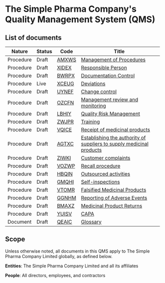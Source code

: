 # The Simple Pharma Company's Quality Management System (QMS)

## List of documents

Nature      | Status  |   Code |   Title
--------    | ----  |-----------|-------
Procedure | Draft | [AMXWS] | [Management of Procedures][AMXWS]
Procedure | Draft |[XIDEX] | [Responsible Person][XIDEX]
Procedure | Draft |[BWRPX] | [Documentation Control][BWRPX]
Procedure | Live |[XCEUG] | [Deviations][XCEUG]
Procedure | Draft |[UYNEF] | [Change control][UYNEF]
Procedure | Draft |[OZCFN] | [Management review and monitoring][OZCFN]
Procedure | Draft |[LBHIY] | [Quality Risk Management][LBHIY]
Procedure | Draft | [ZWJPR] | [Training][ZWJPR]
Procedure | Draft |[VQICE] | [Receipt of medicinal products][VQICE]
Procedure | Draft |[AGTXC] | [Establishing the authority of suppliers to supply medicinal products][AGTXC]
Procedure | Draft |[ZIWKI] | [Customer complaints][ZIWKI]
Procedure | Draft |[VOZWP] | [Recall procedure][VOZWP]
Procedure | Draft | [HBQIN] | [Outsourced activities][HBQIN]
Procedure | Draft |[GMQHI] | [Self-inspections][GMQHI]
Procedure | Draft | [VTOMR] | [Falsified Medicinal Products][VTOMR]
Procedure | Draft |[GGNHM] | [Reporting of Adverse Events][GGNHM]
Procedure | Draft | [BMAXZ] | [Medicinal Product Returns][BMAXZ]
Procedure | Draft |[YUISV] | [CAPA][YUISV]
Document | Draft |[QEAIC] | [Glossary][QEAIC]

## Scope

Unless otherwise noted, all documents in this QMS apply to The Simple Pharma Company Limited globally, as defined below.

**Entities**: The Simple Pharma Company Limited and all its affiliates

**People**: All directors, employees, and contractors

[GMP Guidelines]: https://ec.europa.eu/health/documents/eudralex/vol-4_en]
[GDP Guidelines]: https://eur-lex.europa.eu/LexUriServ/LexUriServ.do?uri=OJ:C:2013:343:0001:0014:EN:PDF
[AMXWS]: /procedures/Procedure_GDP_AMXWS_Management_Procedures.md
[XIDEX]: /procedures/Procedure_GDP_XIDEX_Responsible_Person.md
[BWRPX]: /procedures/Procedure_GDP_BWRPX_Documentation_Control.md
[XCEUG]: /procedures/Procedure_GDP_XCEUG_Deviations.md
[UYNEF]: /procedures/Procedure_GDP_UYNEF_Change_control.md
[OZCFN]: /procedures/Procedure_GDP_OZCFN_Management_review_and_monitoring.md
[LBHIY]: /procedures/Procedure_GDP_LBHIY_Quality_Risk_Management.md
[ZWJPR]: /procedures/Procedure_GDP_ZWJPR_Training.md
[VQICE]: /procedures/Procedure_GDP_VQICE_Receipt_of_medicinal_products.md
[AGTXC]: /procedures/Procedure_GDP_AGTXC_Establishing_the_authority_of_suppliers_to_supply_medicinal_products.md
[ZIWKI]: /procedures/Procedure_GDP_ZIWKI_Customer_complaints.md
[VOZWP]: /procedures/Procedure_GDP_VOZWP_Recall_procedure.md
[HBQIN]: /procedures/Procedure_GDP_HBQIN_Outsourced_activities.md
[GMQHI]: /procedures/Procedure_GDP_GMQHI_Self-inspections.md
[VTOMR]: /procedures/Procedure_GDP_VTOMR_Falsified_Medicinal_Products.md
[BMAXZ]: /procedures/Procedure_GDP_BMAXZ_Medicinal_Product_Returns.md
[YUISV]: /procedures/Procedure_GDP_YUISV_CAPA.md
[QEAIC]: /procedures/Document_QEAIC_Glossary.md
[GGNHM]: /procedures/Procedure_GDP_GGNHM_Reporting_of_Adverse_Events.md
